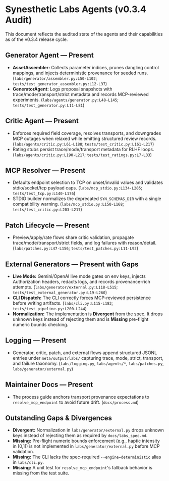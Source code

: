 # Synesthetic Labs Agents (v0.3.4 Audit)

This document reflects the audited state of the agents and their capabilities as of the v0.3.4 release cycle.

## Generator Agent — Present
- **AssetAssembler:** Collects parameter indices, prunes dangling control mappings, and injects deterministic provenance for seeded runs. (`labs/generator/assembler.py:L50-L102`; `tests/test_generator_assembler.py:L12-L37`)
- **GeneratorAgent:** Logs proposal snapshots with trace/mode/transport/strict metadata and records MCP-reviewed experiments. (`labs/agents/generator.py:L48-L145`; `tests/test_generator.py:L11-L81`)

## Critic Agent — Present
- Enforces required field coverage, resolves transports, and downgrades MCP outages when relaxed while emitting structured review records. (`labs/agents/critic.py:L61-L188`; `tests/test_critic.py:L161-L217`)
- Rating stubs persist trace/mode/transport metadata for RLHF loops. (`labs/agents/critic.py:L190-L217`; `tests/test_ratings.py:L7-L33`)

## MCP Resolver — Present
- Defaults endpoint selection to TCP on unset/invalid values and validates stdio/socket/tcp payload caps. (`labs/mcp_stdio.py:L134-L205`; `tests/test_tcp.py:L140-L176`)
- STDIO builder normalizes the deprecated `SYN_SCHEMAS_DIR` with a single compatibility warning. (`labs/mcp_stdio.py:L150-L168`; `tests/test_critic.py:L203-L217`)

## Patch Lifecycle — Present
- Preview/apply/rate flows share critic validation, propagate trace/mode/transport/strict fields, and log failures with reason/detail. (`labs/patches.py:L47-L156`; `tests/test_patches.py:L11-L92`)

## External Generators — Present with Gaps
- **Live Mode:** Gemini/OpenAI live mode gates on env keys, injects Authorization headers, redacts logs, and records provenance-rich attempts. (`labs/generator/external.py:L118-L515`; `tests/test_external_generator.py:L19-L260`)
- **CLI Dispatch:** The CLI correctly forces MCP-reviewed persistence before writing artifacts. (`labs/cli.py:L115-L183`; `tests/test_pipeline.py:L200-L244`)
- **Normalization:** The implementation is **Divergent** from the spec. It drops unknown keys instead of rejecting them and is **Missing** pre-flight numeric bounds checking.

## Logging — Present
- Generator, critic, patch, and external flows append structured JSONL entries under `meta/output/labs/` capturing trace, mode, strict, transport, and failure taxonomy. (`labs/logging.py`, `labs/agents/*`, `labs/patches.py`, `labs/generator/external.py`)

## Maintainer Docs — Present
- The process guide anchors transport provenance expectations to `resolve_mcp_endpoint` to avoid future drift. (`docs/process.md`)

## Outstanding Gaps & Divergences
- **Divergent:** Normalization in `labs/generator/external.py` drops unknown keys instead of rejecting them as required by `docs/labs_spec.md`.
- **Missing:** Pre-flight numeric bounds enforcement (e.g., haptic intensity in [0,1]) is not implemented in `labs/generator/external.py` before MCP validation.
- **Missing:** The CLI lacks the spec-required `--engine=deterministic` alias in `labs/cli.py`.
- **Missing:** A unit test for `resolve_mcp_endpoint`'s fallback behavior is missing from the test suite.